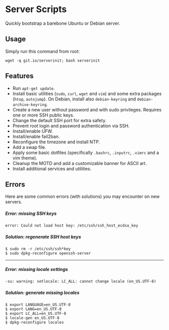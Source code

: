 # Server Scripts
Quickly bootstrap a barebone Ubuntu or Debian server. 

## Usage
Simply run this command from root:

    wget -q git.io/serverinit; bash serverinit

## Features

* Run `apt-get update`.
* Install basic utilities (`sudo`, `curl`, `wget` and `vim`) and some extra packages (`htop`, `autojump`). On Debian, install also `debian-keyring` and `debian-archive-keyring`.
* Create a new user without password and with sudo privileges. Requires one or more SSH public keys.
* Change the default SSH port for extra safety.
* Prevent root login and password authentication via SSH.
* Install/enable UFW.
* Install/enable fail2ban.
* Reconfigure the timezone and install NTP.
* Add a swap file.
* Apply some basic dotfiles (specifically `.bashrc`, `.inputrc`, `.vimrc` and a vim theme).
* Cleanup the MOTD and add a customizable banner for ASCII art.
* Install additional services and utilities.

## Errors
Here are some common errors (with solutions) you may encounter on new servers.

##### Error: missing SSH keys

    error: Could not load host key: /etc/ssh/ssh_host_ecdsa_key

##### Solution: regenerate SSH host keys

    $ sudo rm -r /etc/ssh/ssh*key
    $ sudo dpkg-reconfigure openssh-server

***
##### Error: missing locale settings

    -su: warning: setlocale: LC_ALL: cannot change locale (en_US.UTF-8)

##### Solution: generate missing locales

    $ export LANGUAGE=en_US.UTF-8
    $ export LANG=en_US.UTF-8
    $ export LC_ALL=en_US.UTF-8
    $ locale-gen en_US.UTF-8
    $ dpkg-reconfigure locales
